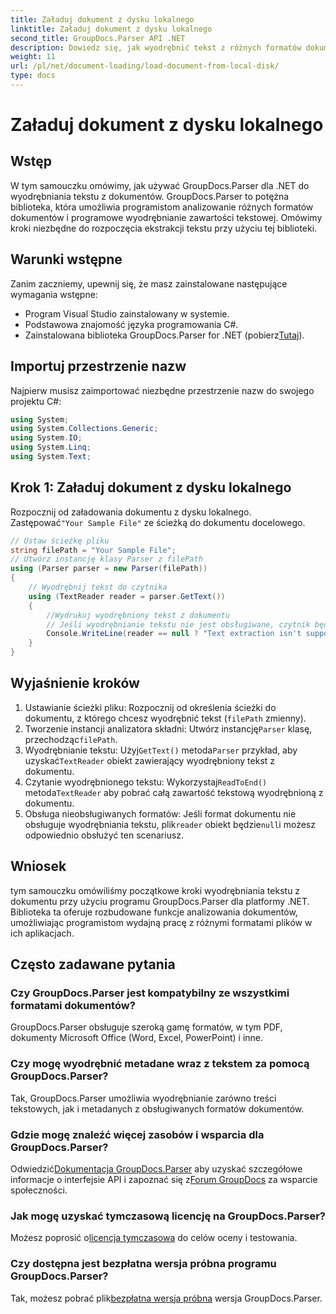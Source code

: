 ```yaml
---
title: Załaduj dokument z dysku lokalnego
linktitle: Załaduj dokument z dysku lokalnego
second_title: GroupDocs.Parser API .NET
description: Dowiedz się, jak wyodrębnić tekst z różnych formatów dokumentów za pomocą GroupDocs.Parser dla .NET. Łatwa i wydajna ekstrakcja tekstu za pomocą języka C#.
weight: 11
url: /pl/net/document-loading/load-document-from-local-disk/
type: docs
---
```

# Załaduj dokument z dysku lokalnego

## Wstęp
W tym samouczku omówimy, jak używać GroupDocs.Parser dla .NET do wyodrębniania tekstu z dokumentów. GroupDocs.Parser to potężna biblioteka, która umożliwia programistom analizowanie różnych formatów dokumentów i programowe wyodrębnianie zawartości tekstowej. Omówimy kroki niezbędne do rozpoczęcia ekstrakcji tekstu przy użyciu tej biblioteki.
## Warunki wstępne
Zanim zaczniemy, upewnij się, że masz zainstalowane następujące wymagania wstępne:
- Program Visual Studio zainstalowany w systemie.
- Podstawowa znajomość języka programowania C#.
-  Zainstalowana biblioteka GroupDocs.Parser for .NET (pobierz[Tutaj](https://releases.groupdocs.com/parser/net/)).

## Importuj przestrzenie nazw
Najpierw musisz zaimportować niezbędne przestrzenie nazw do swojego projektu C#:
```csharp
using System;
using System.Collections.Generic;
using System.IO;
using System.Linq;
using System.Text;
```
## Krok 1: Załaduj dokument z dysku lokalnego
 Rozpocznij od załadowania dokumentu z dysku lokalnego. Zastępować`"Your Sample File"` ze ścieżką do dokumentu docelowego.
```csharp
// Ustaw ścieżkę pliku
string filePath = "Your Sample File";
// Utwórz instancję klasy Parser z filePath
using (Parser parser = new Parser(filePath))
{
    // Wyodrębnij tekst do czytnika
    using (TextReader reader = parser.GetText())
    {
        //Wydrukuj wyodrębniony tekst z dokumentu
        // Jeśli wyodrębnianie tekstu nie jest obsługiwane, czytnik będzie miał wartość null
        Console.WriteLine(reader == null ? "Text extraction isn't supported" : reader.ReadToEnd());
    }
}
```
## Wyjaśnienie kroków
1. Ustawianie ścieżki pliku: Rozpocznij od określenia ścieżki do dokumentu, z którego chcesz wyodrębnić tekst (`filePath` zmienny).
2.  Tworzenie instancji analizatora składni: Utwórz instancję`Parser` klasę, przechodząc`filePath`.
3.  Wyodrębnianie tekstu: Użyj`GetText()` metoda`Parser` przykład, aby uzyskać`TextReader` obiekt zawierający wyodrębniony tekst z dokumentu.
4.  Czytanie wyodrębnionego tekstu: Wykorzystaj`ReadToEnd()` metoda`TextReader` aby pobrać całą zawartość tekstową wyodrębnioną z dokumentu.
5.  Obsługa nieobsługiwanych formatów: Jeśli format dokumentu nie obsługuje wyodrębniania tekstu, plik`reader` obiekt będzie`null`i możesz odpowiednio obsłużyć ten scenariusz.

## Wniosek
tym samouczku omówiliśmy początkowe kroki wyodrębniania tekstu z dokumentu przy użyciu programu GroupDocs.Parser dla platformy .NET. Biblioteka ta oferuje rozbudowane funkcje analizowania dokumentów, umożliwiając programistom wydajną pracę z różnymi formatami plików w ich aplikacjach.

## Często zadawane pytania
### Czy GroupDocs.Parser jest kompatybilny ze wszystkimi formatami dokumentów?
GroupDocs.Parser obsługuje szeroką gamę formatów, w tym PDF, dokumenty Microsoft Office (Word, Excel, PowerPoint) i inne.
### Czy mogę wyodrębnić metadane wraz z tekstem za pomocą GroupDocs.Parser?
Tak, GroupDocs.Parser umożliwia wyodrębnianie zarówno treści tekstowych, jak i metadanych z obsługiwanych formatów dokumentów.
### Gdzie mogę znaleźć więcej zasobów i wsparcia dla GroupDocs.Parser?
 Odwiedzić[Dokumentacja GroupDocs.Parser](https://tutorials.groupdocs.com/parser/net/) aby uzyskać szczegółowe informacje o interfejsie API i zapoznać się z[Forum GroupDocs](https://forum.groupdocs.com/c/parser/17) za wsparcie społeczności.
### Jak mogę uzyskać tymczasową licencję na GroupDocs.Parser?
 Możesz poprosić o[licencja tymczasowa](https://purchase.groupdocs.com/temporary-license/) do celów oceny i testowania.
### Czy dostępna jest bezpłatna wersja próbna programu GroupDocs.Parser?
 Tak, możesz pobrać plik[bezpłatna wersja próbna](https://releases.groupdocs.com/) wersja GroupDocs.Parser.